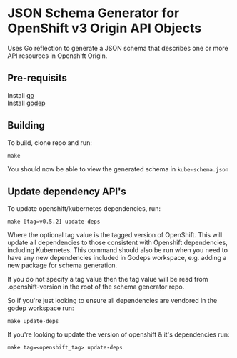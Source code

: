 JSON Schema Generator for OpenShift v3 Origin API Objects
=========================================================

Uses Go reflection to generate a JSON schema that describes one or more 
API resources in Openshift Origin.

Pre-requisits
-------------

Install [go](https://golang.org/doc/install)   
Install [godep](https://github.com/GoogleCloudPlatform/kubernetes/blob/master/docs/devel/development.md#godep-and-dependency-management)   

Building
--------
To build, clone repo and run:  

```
make
```

You should now be able to view the generated schema in `kube-schema.json`

Update dependency API's
-----------------------

To update openshift/kubernetes dependencies, run:

    make [tag=v0.5.2] update-deps

Where the optional tag value is the tagged version of OpenShift. This will update all
dependencies to those consistent with Openshift dependencies, including Kubernetes.
This command should also be run when you need to have any new dependencies included
in Godeps workspace, e.g. adding a new package for schema generation.

If you do not specify a tag value then the tag value will be read from .openshift-version
in the root of the schema generator repo.

So if you're just looking to ensure all dependencies are vendored in the godep workspace
run:

    make update-deps

If you're looking to update the version of openshift & it's dependencies run:

    make tag=<openshift_tag> update-deps
